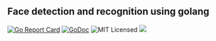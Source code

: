 ## Face detection and recognition using golang

[![Go Report Card](https://goreportcard.com/badge/github.com/leandroveronezi/go-recognizer)](https://goreportcard.com/report/github.com/leandroveronezi/go-recognizer)
[![GoDoc](https://godoc.org/github.com/leandroveronezi/go-recognizer?status.png)](https://godoc.org/github.com/leandroveronezi/go-recognizer)
![MIT Licensed](https://img.shields.io/github/license/leandroveronezi/go-recognizer.svg)
![](https://img.shields.io/github/repo-size/leandroveronezi/go-recognizer.svg)



